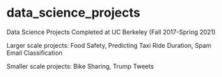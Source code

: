 # data_science_projects
Data Science Projects Completed at UC Berkeley (Fall 2017-Spring 2021)


Larger scale projects: Food Safety, Predicting Taxi Ride Duration, Spam Email Classification

Smaller scale projects: Bike Sharing, Trump Tweets



 
